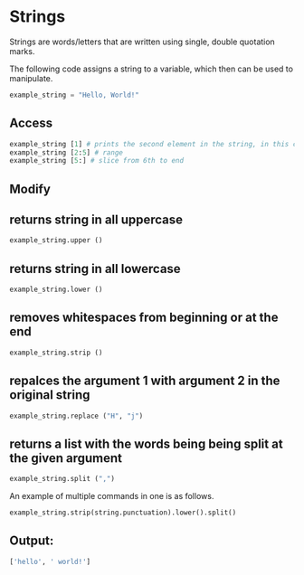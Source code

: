 # Strings

Strings are words/letters that are written using single, double quotation marks. 

The following code assigns a string to a variable, which then can be used to manipulate. 

```python
example_string = "Hello, World!"
```

## Access

```python
example_string [1] # prints the second element in the string, in this case, 'e'
example_string [2:5] # range
example_string [5:] # slice from 6th to end
```

## Modify
## returns string in all uppercase
```python
example_string.upper ()
```

## returns string in all lowercase
```python
example_string.lower ()
```

## removes whitespaces from beginning or at the end
```python
example_string.strip ()
``` 

## repalces the argument 1 with argument 2 in the original string
```python
example_string.replace ("H", "j")
``` 

## returns a list with the words being being split at the given argument
```python
example_string.split (",")
```

An example of multiple commands in one is as follows. 


```python
example_string.strip(string.punctuation).lower().split()
```

## Output:

```python
['hello', ' world!']
```
